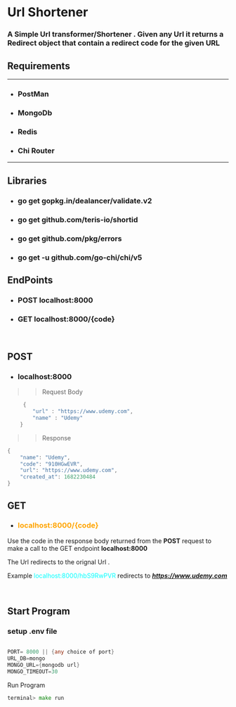 # Url Shortener

### A Simple Url transformer/Shortener . Given any Url it returns a Redirect object that contain a redirect code for the given URL

## Requirements
*** 

* ### PostMan
* ### MongoDb
* ### Redis
* ### Chi Router
***
## Libraries

* ### go get gopkg.in/dealancer/validate.v2
* ### go get github.com/teris-io/shortid

* ### go get github.com/pkg/errors

* ### go get -u github.com/go-chi/chi/v5


## EndPoints

* ###  POST localhost:8000
* ### GET localhost:8000/{code}

<br>

## POST 
* ### localhost:8000

>> Request Body 

```GO
     {
        "url" : "https://www.udemy.com",
        "name" : "Udemy"
    }
```

>> Response 

```GO
{
    "name": "Udemy",
    "code": "910HGwEVR",
    "url": "https://www.udemy.com",
    "created_at": 1682230484
}
```
## GET
*  ### <span style="color:Orange">localhost:8000/{code}</span>

 Use the code in the response body returned from the **POST** request to make a call to the GET endpoint   **localhost:8000**

The Url redirects to the orignal Url .

Example 
 <span style="color:Aqua">localhost:8000/hbS9RwPVR</span>  redirects to ***https://www.udemy.com***

 <br>

 ## Start Program

### setup .env file
 

 ```GO

 PORT= 8000 || {any choice of port}
URL_DB=mongo
MONGO_URL={mongodb url}
MONGO_TIMEOUT=30

```

Run Program

```GO
terminal> make run
